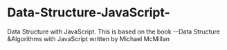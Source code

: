 # Data-Structure-JavaScript-
Data Structure with JavaScript. This is based on the book --Data Structure &amp;Algorithms with JavaScript written by Michael McMillan
